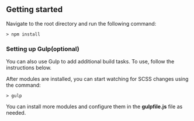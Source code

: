 
## Getting started

Navigate to the root directory and  run the following command:
```
> npm install
```
### Setting up Gulp(optional)

You can also use Gulp to add additional build tasks. To use, follow the instructions below.

After modules are installed, you can start watching for SCSS changes using the command:
```
> gulp
```

You can install more modules and configure them in the **gulpfile.js** file as needed.


